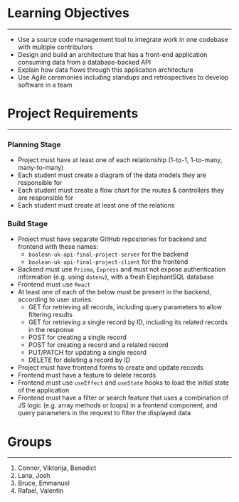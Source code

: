 # Learning Objectives

---
- Use a source code management tool to integrate work in one codebase with multiple contributors
- Design and build an architecture that has a front-end application consuming data from a database-backed API
- Explain how data flows through this application architecture
- Use Agile ceremonies including standups and retrospectives to develop software in a team

# Project Requirements

---

### Planning Stage

- Project must have at least one of each relationship (1-to-1, 1-to-many, many-to-many)
- Each student must create a diagram of the data models they are responsible for
- Each student must create a flow chart for the routes & controllers they are responsible for
- Each student must create at least one of the relations

### Build Stage

- Project must have separate GitHub repositories for backend and frontend with these names:
    - `boolean-uk-api-final-project-server` for the backend
    - `boolean-uk-api-final-project-client` for the frontend
- Backend must use `Prisma`, `Express` and must not expose authentication information (e.g. using `dotenv`), with a fresh ElephantSQL database
- Frontend must use `React`
- At least one of each of the below must be present in the backend, according to user stories:
    - GET for retrieving all records, including query parameters to allow filtering results
    - GET for retrieving a single record by ID, including its related records in the response
    - POST for creating a single record
    - POST for creating a record and a related record
    - PUT/PATCH for updating a single record
    - DELETE for deleting a record by ID
- Project must have frontend forms to create and update records
- Frontend must have a feature to delete records
- Frontend must use `useEffect` and `useState` hooks to load the initial state of the application
- Frontend must have a filter or search feature that uses a combination of JS logic (e.g. array methods or loops) in a frontend component, and query parameters in the request to filter the displayed data

# Groups

---

1. Connor, Viktorija, Benedict
2. Lana, Josh
3. Bruce, Emmanuel
4. Rafael, Valentin